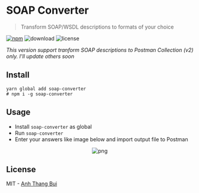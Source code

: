 # SOAP Converter

> Transform SOAP/WSDL descriptions to formats of your choice

[![npm](https://flat.badgen.net/npm/v/soap-converter)](https://npm.im/soap-converter)
![download](https://flat.badgen.net/npm/dt/soap-converter)
![license](https://flat.badgen.net/npm/license/soap-converter)

_This version support tranform SOAP descriptions to Postman Collection (v2) only. I'll update others soon_

## Install
```
yarn global add soap-converter
# npm i -g soap-converter
```

## Usage
* Install `soap-converter` as global
* Run `soap-converter`
* Enter your answers like image below and import output file to Postman

<p align="center">
  <img src="https://github.com/buianhthang/soap-converter/raw/master/example.png" alt="png">
</p>

## License
MIT - [Anh Thang Bui][me]

[me]: https://anhthang.org